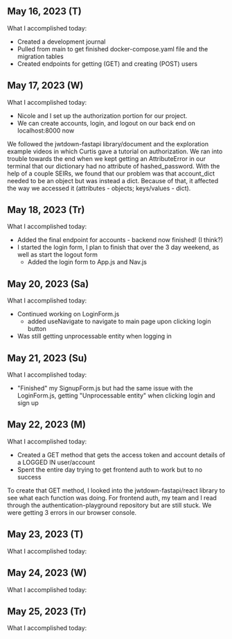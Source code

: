 ## May 16, 2023 (T)

What I accomplished today:
* Created a development journal
* Pulled from main to get finished docker-compose.yaml file and the migration tables
* Created endpoints for getting (GET) and creating (POST) users

## May 17, 2023 (W)

What I accomplished today:
* Nicole and I set up the authorization portion for our project.
* We can create accounts, login, and logout on our back end on localhost:8000 now

We followed the jwtdown-fastapi library/document and the exploration example videos in which Curtis gave a tutorial on authorization. We ran into trouble towards the end when we kept getting an AttributeError in our terminal that our dictionary had no attribute of hashed_password. With the help of a couple SEIRs, we found that our problem was that account_dict needed to be an object but was instead a dict. Because of that, it affected the way we accessed it (attributes - objects; keys/values - dict).

## May 18, 2023 (Tr)

What I accomplished today:
* Added the final endpoint for accounts - backend now finished! (I think?)
* I started the login form, I plan to finish that over the 3 day weekend, as well as start the logout form
    * Added the login form to App.js and Nav.js


## May 20, 2023 (Sa)
What I accomplished today:
* Continued working on LoginForm.js
    * added useNavigate to navigate to main page upon clicking login button
* Was still getting unprocessable entity when logging in

## May 21, 2023 (Su)
What I accomplished today:
* "Finished" my SignupForm.js but had the same issue with the LoginForm.js, getting "Unprocessable entity" when clicking login and sign up

## May 22, 2023 (M)
What I accomplished today:
* Created a GET method that gets the access token and account details of a LOGGED IN user/account
* Spent the entire day trying to get frontend auth to work but to no success

To create that GET method, I looked into the jwtdown-fastapi/react library to see what each function was doing.
For frontend auth, my team and I read through the authentication-playground repository but are still stuck. We were getting 3 errors in our browser console.


## May 23, 2023 (T)

What I accomplished today:


## May 24, 2023 (W)

What I accomplished today:


## May 25, 2023 (Tr)

What I accomplished today:
